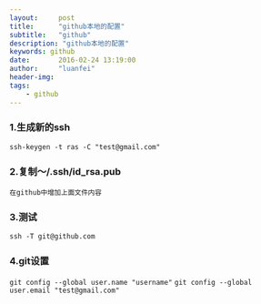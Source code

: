 ```yaml
---
layout:     post
title:      "github本地的配置"
subtitle:   "github"
description: "github本地的配置"
keywords: github
date:       2016-02-24 13:19:00
author:     "luanfei"
header-img: 
tags:
    - github
---
```


### 1.生成新的ssh

``ssh-keygen -t ras -C "test@gmail.com"``

### 2.复制～/.ssh/id_rsa.pub

``在github中增加上面文件内容``
### 3.测试

``ssh -T git@github.com``
### 4.git设置
``git config --global user.name "username"``
``git config --global user.email "test@gmail.com"``
